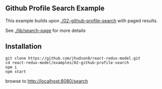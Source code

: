Github Profile Search Example
--------------------------------------------------------
This example builds upon [./02-github-profile-search](./02-github-profile-search) with paged results.

See [./lib/search-page](./lib/search-page) for more details


## Installation
```
git clone https://github.com/jhudson8/react-redux-model.git
cd react-redux-model/examples/02-github-profile-search
npm i
npm start
```
browse to [http://localhost:8080/search](http://localhost:8080/search)
